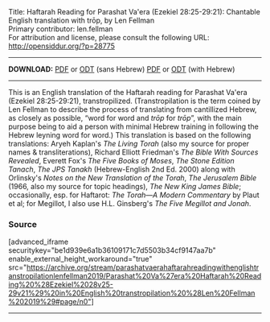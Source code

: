 <html>
<head></head>
<body>
Title: Haftarah Reading for Parashat Va'era (Ezekiel 28:25-29:21): Chantable English translation with trōp, by Len Fellman<br />
Primary contributor: len.fellman<br />
For attribution and license, please consult the following URL: <a href="http://opensiddur.org/?p=28775">http://opensiddur.org/?p=28775</a>
<p />
<hr />

<strong>DOWNLOAD:</strong> 
<a href="https://archive.org/download/parashatvaerahaftarahreadingwithenglishtranstropilationlenfellman2019/Parashat%20Va%27era%20Haftarah%20Reading%20%28Ezekiel%2028v25-29v21%29%20in%20English%20transtropilation%20%28Len%20Fellman%202019%29%20-%20english%20only.pdf">PDF</a> or <a href="https://archive.org/download/parashatvaerahaftarahreadingwithenglishtranstropilationlenfellman2019/Parashat%20Va%27era%20Haftarah%20Reading%20%28Ezekiel%2028v25-29v21%29%20in%20English%20transtropilation%20%28Len%20Fellman%202019%29%20-%20english%20only.odt">ODT</a> (sans Hebrew)
<a href="https://archive.org/download/parashatvaerahaftarahreadingwithenglishtranstropilationlenfellman2019/Parashat%20Va%27era%20Haftarah%20Reading%20%28Ezekiel%2028v25-29v21%29%20in%20English%20transtropilation%20%28Len%20Fellman%202019%29.pdf">PDF</a> or <a href="https://archive.org/download/parashatvaerahaftarahreadingwithenglishtranstropilationlenfellman2019/Parashat%20Va%27era%20Haftarah%20Reading%20%28Ezekiel%2028v25-29v21%29%20in%20English%20transtropilation%20%28Len%20Fellman%202019%29.odt">ODT</a> (with Hebrew)

<hr />

This is an English translation of the Haftarah reading for Parashat Va'era (Ezekiel 28:25-29:21), transtropilized. (Transtropilation is the term coined by Len Fellman to describe the process of translating from cantillized Hebrew, as closely as possible, “word for word and <em>trōp</em> for <em>trōp</em>”, with the main purpose being to aid a person with minimal Hebrew training in following the Hebrew leyning word for word.) This translation is based on the following translations: Aryeh Kaplan's <em>The Living Torah</em> (also my source for proper names &amp; transliterations), Richard Elliott Friedman's <em>The Bible With Sources Revealed</em>, Everett Fox's <em>The Five Books of Moses</em>, <em>The Stone Edition Tanach</em>, <em>The JPS Tanakh</em> (Hebrew-English 2nd Ed. 2000) along with Orlinsky's <em>Notes on the New Translation of the Torah</em>, <em>The Jerusalem Bible</em> (1966, also my source for topic headings), <em>The New King James Bible</em>; occasionally, esp. for Haftarot: <em>The Torah—A Modern Commentary</em> by Plaut et al; for Megillot, I also use H.L. Ginsberg's <em>The Five Megillot and Jonah</em>.

<h3>Source</h3>

[advanced_iframe securitykey="be1d939e6a1b36109171c7d5503b34cf9147aa7b" enable_external_height_workaround="true" src="https://archive.org/stream/parashatvaerahaftarahreadingwithenglishtranstropilationlenfellman2019/Parashat%20Va%27era%20Haftarah%20Reading%20%28Ezekiel%2028v25-29v21%29%20in%20English%20transtropilation%20%28Len%20Fellman%202019%29#page/n0"]

<hr />
&nbsp;
</body>
</html>
